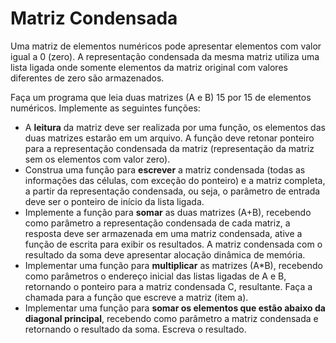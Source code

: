 # Matriz Condensada

Uma matriz de elementos numéricos pode apresentar elementos com valor igual a 0 (zero). A representação condensada da mesma matriz utiliza uma lista ligada onde somente elementos da matriz original com valores diferentes de zero são armazenados.

Faça um programa que leia duas matrizes (A e B) 15 por 15 de elementos numéricos. Implemente as seguintes funções:

* A **leitura** da matriz deve ser realizada por uma função, os elementos das duas matrizes estarão em um arquivo. A função deve retonar ponteiro para a representação condensada da matriz (representação da matriz sem os elementos com valor zero).
* Construa uma função para **escrever** a matriz condensada (todas as informações das células, com exceção do ponteiro) e a matriz completa, a partir da representação condensada, ou seja, o parâmetro de entrada deve ser o ponteiro de início da lista ligada.
* Implemente a função para **somar** as duas matrizes (A+B), recebendo como parâmetro a representação condensada de cada matriz, a resposta deve ser armazenada em uma matriz condensada, ative a função de escrita para exibir os resultados. A matriz condensada com o resultado da soma deve apresentar alocação dinâmica de memória.
* Implementar uma função para **multiplicar** as matrizes (A*B), recebendo como parâmetros o endereço inicial das listas ligadas de A e B, retornando o ponteiro para a matriz condensada C, resultante. Faça a chamada para a função que escreve a matriz (item a).
* Implementar uma função para **somar os elementos que estão abaixo da diagonal principal**, recebendo como parâmetro a matriz condensada e retornando o resultado da soma. Escreva o resultado.